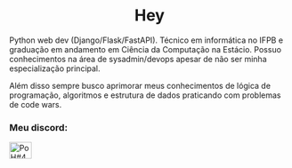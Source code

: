 <h1 align="center">Hey</h1>

<p>
Python web dev (Django/Flask/FastAPI). Técnico em informática no IFPB e graduação em andamento em Ciência da Computação na Estácio. Possuo conhecimentos na área de sysadmin/devops apesar de não ser minha especialização principal.

Além disso sempre busco aprimorar meus conhecimentos de lógica de programação, algoritmos e estrutura de dados praticando com problemas de code wars.
</p>

<h3 align="left">Meu discord:</h3>
<p align="left">
<a href="https://discord.gg/PoH#4968" target="blank"><img align="center" src="https://raw.githubusercontent.com/rahuldkjain/github-profile-readme-generator/master/src/images/icons/Social/discord.svg" alt="PoH#4968" height="30" width="40" /></a>
</p>
